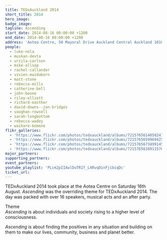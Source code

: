 ```yaml
---
title: TEDxAuckland 2014
short_title: 2014
hero_image:
badge_image:
tagline: Ascending
start_date: 2014-08-16 00:00:00 +1200
end_date: 2014-08-16 00:00:00 +1200
address: 'Aotea Centre, 50 Mayoral Drive Auckland Central Auckland 1010'
people:
  - luke-nola
  - muskan-devta
  - urzila-carlson
  - mike-allsop
  - rachel-callander
  - vivien-maidaborn
  - matt-stone
  - rebecca-mills
  - catherine-bell
  - john-boone
  - riley-elliott
  - richard-easther
  - david-downs--jon-bridges
  - vaughan-rowsell
  - sarah-longbottom
  - rebecca-wadey
  - waikare-komene
flikr_galleries:
  - 'https://www.flickr.com/photos/tedxauckland/albums/72157656140582479'
  - 'https://www.flickr.com/photos/tedxauckland/albums/72157656599694255'
  - 'https://www.flickr.com/photos/tedxauckland/albums/72157656734991456'
  - 'https://www.flickr.com/photos/tedxauckland/albums/72157656389115760'
major_partners:
supporting_partners:
event_partners:
youtube_playlist: 'PLcm2pIIAwlDuTR1f_L4RvqDinFjibiqDc'
ticket_url:
---
```


TEDxAuckland 2014 took place at the Aotea Centre on Saturday 16th August. *Ascending* was the overriding theme for TEDxAuckland 2014. The day was packed with over 16 speakers, musical acts and an after party.

Theme<br>*Ascending* is about individuals and society rising to a higher level of consciousness.

*Ascending* is about finding the positives in any situation and building on them to make our lives, community, business and planet better.
